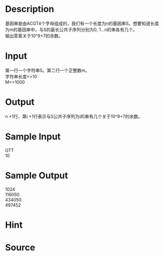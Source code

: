 
# Description

<div class="content"><div>基因串是由ACGT4个字母组成的，我们有一个长度为n的基因串S。想要知道长度</div>
<div>为m的基因串中，与S的最长公共子序列分别为0, 1...n的串各有几个。</div>
<div>输出答案关于10^9+7的余数。</div>
<div></div>
<p></p></div>

# Input

<div class="content"><div>
<div>第一行一个字符串S。第二行一个正整数m。</div>
<div>字符串长度&lt;=10</div>
<div>M&lt;=1000</div>
</div>
<div></div>
<p></p></div>

# Output

<div class="content"><div>n +1行，第i +1行表示与S公共子序列为i的串有几个关于10^9+7的余数。</div>
<p></p></div>

# Sample Input

<div class="content"><span class="sampledata">GTT<br/>
10<br/>
</span></div>

# Sample Output

<div class="content"><span class="sampledata">1024<br/>
116050<br/>
434050<br/>
497452<br/>
</span></div>

# Hint

<div class="content"><p></p></div>

# Source

<div class="content"><p><a href="problemset.php?search="></a></p></div>

